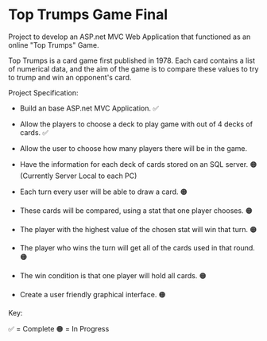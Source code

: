 # Top Trumps Game Final

Project to develop an ASP.net MVC Web Application that functioned as an online "Top Trumps" Game.

Top Trumps is a card game first published in 1978. Each card contains a list of numerical data, and the aim of the game is to compare these values to try to trump and win an opponent's card.

Project Specification:

* Build an base ASP.net MVC Application. ✅

* Allow the players to choose a deck to play game with out of 4 decks of cards. ✅

* Allow the user to choose how many players there will be in the game.

* Have the information for each deck of cards stored on an SQL server. 🟠 (Currently Server Local to each PC)

* Each turn every user will be able to draw a card. 🟠

* These cards will be compared, using a stat that one player chooses. 🟠

* The player with the highest value of the chosen stat will win that turn. 🟠

* The player who wins the turn will get all of the cards used in that round. 🟠

* The win condition is that one player will hold all cards. 🟠

* Create a user friendly graphical interface. 🟠

Key:

✅ = Complete 🟠 = In Progress
